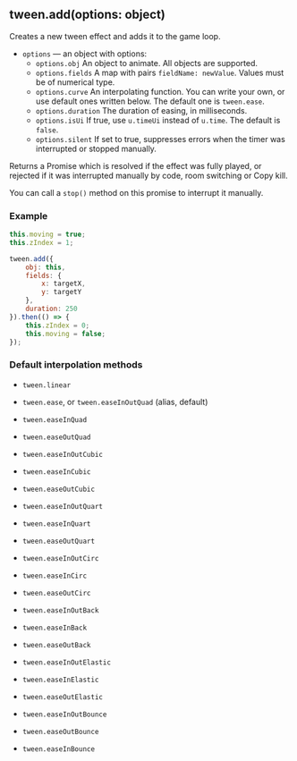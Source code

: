 ## tween.add(options: object)

Creates a new tween effect and adds it to the game loop.

* `options` — an object with options:
    * `options.obj` An object to animate. All objects are supported.
    * `options.fields` A map with pairs `fieldName: newValue`. Values must be of numerical type.
    * `options.curve` An interpolating function. You can write your own, or use default ones written below. The default one is `tween.ease`.
    * `options.duration` The duration of easing, in milliseconds.
    * `options.isUi` If true, use `u.timeUi` instead of `u.time`. The default is `false`.
    * `options.silent` If set to true, suppresses errors when the timer was interrupted or stopped manually.

Returns a Promise which is resolved if the effect was fully played, or rejected if it was interrupted manually by code, room switching or Copy kill.

You can call a `stop()` method on this promise to interrupt it manually.

### Example

```js
this.moving = true;
this.zIndex = 1;

tween.add({
    obj: this,
    fields: {
        x: targetX,
        y: targetY
    },
    duration: 250
}).then(() => {
    this.zIndex = 0;
    this.moving = false;
});
```

### Default interpolation methods

* `tween.linear`


* `tween.ease`, or `tween.easeInOutQuad` (alias, default)
* `tween.easeInQuad`
* `tween.easeOutQuad`


* `tween.easeInOutCubic`
* `tween.easeInCubic`
* `tween.easeOutCubic`


* `tween.easeInOutQuart`
* `tween.easeInQuart`
* `tween.easeOutQuart`


* `tween.easeInOutCirc`
* `tween.easeInCirc`
* `tween.easeOutCirc`


* `tween.easeInOutBack`
* `tween.easeInBack`
* `tween.easeOutBack`


* `tween.easeInOutElastic`
* `tween.easeInElastic`
* `tween.easeOutElastic`


* `tween.easeInOutBounce`
* `tween.easeOutBounce`
* `tween.easeInBounce`
